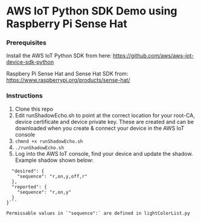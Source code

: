 # AWS IoT Python SDK Demo using Raspberry Pi Sense Hat

### Prerequisites

Install the AWS IoT Python SDK from here: https://github.com/aws/aws-iot-device-sdk-python

Raspbery Pi Sense Hat and Sense Hat SDK from: https://www.raspberrypi.org/products/sense-hat/


### Instructions

1. Clone this repo
2. Edit runShadowEcho.sh to point at the correct location for your root-CA, device certificate and device private key. These are created and can be downloaded when you create & connect your device in the AWS IoT console 
3. `chmnd +x runShadowEcho.sh`
4. `./runShadowEcho.sh`
5. Log into the AWS IoT console, find your device and update the shadow. Example shadow shown below:

```{
  "desired": {
    "sequence": "r,on,y,off,r"
  },
  "reported": {
    "sequence": "r,on,y"
  }
}```

Permissable values in `"sequence":` are defined in lightColorList.py 